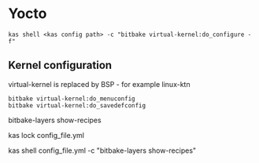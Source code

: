 # Yocto
```
kas shell <kas config path> -c "bitbake virtual-kernel:do_configure -f"
```


## Kernel configuration

virtual-kernel is replaced by BSP - for example linux-ktn

```
bitbake virtual-kernel:do_menuconfig
bitbake virtual-kernel:do_savedefconfig
```


bitbake-layers show-recipes


kas lock config_file.yml


kas shell config_file.yml -c "bitbake-layers show-recipes"
